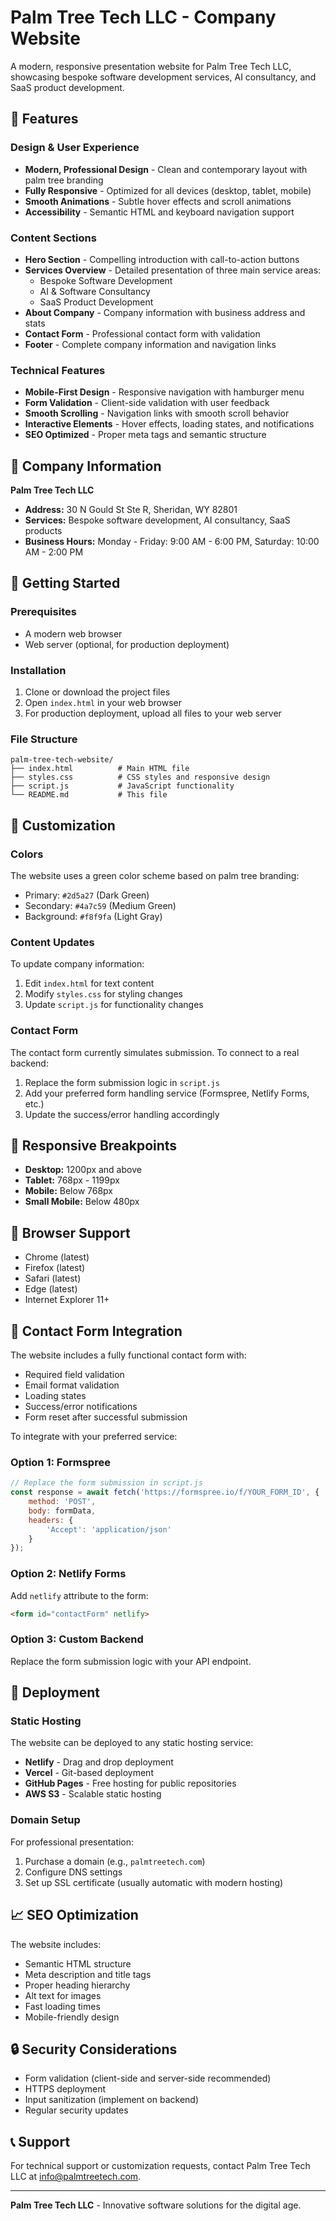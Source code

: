 # Palm Tree Tech LLC - Company Website

A modern, responsive presentation website for Palm Tree Tech LLC, showcasing bespoke software development services, AI consultancy, and SaaS product development.

## 🌟 Features

### Design & User Experience
- **Modern, Professional Design** - Clean and contemporary layout with palm tree branding
- **Fully Responsive** - Optimized for all devices (desktop, tablet, mobile)
- **Smooth Animations** - Subtle hover effects and scroll animations
- **Accessibility** - Semantic HTML and keyboard navigation support

### Content Sections
- **Hero Section** - Compelling introduction with call-to-action buttons
- **Services Overview** - Detailed presentation of three main service areas:
  - Bespoke Software Development
  - AI & Software Consultancy
  - SaaS Product Development
- **About Company** - Company information with business address and stats
- **Contact Form** - Professional contact form with validation
- **Footer** - Complete company information and navigation links

### Technical Features
- **Mobile-First Design** - Responsive navigation with hamburger menu
- **Form Validation** - Client-side validation with user feedback
- **Smooth Scrolling** - Navigation links with smooth scroll behavior
- **Interactive Elements** - Hover effects, loading states, and notifications
- **SEO Optimized** - Proper meta tags and semantic structure

## 🏢 Company Information

**Palm Tree Tech LLC**
- **Address:** 30 N Gould St Ste R, Sheridan, WY 82801
- **Services:** Bespoke software development, AI consultancy, SaaS products
- **Business Hours:** Monday - Friday: 9:00 AM - 6:00 PM, Saturday: 10:00 AM - 2:00 PM

## 🚀 Getting Started

### Prerequisites
- A modern web browser
- Web server (optional, for production deployment)

### Installation
1. Clone or download the project files
2. Open `index.html` in your web browser
3. For production deployment, upload all files to your web server

### File Structure
```
palm-tree-tech-website/
├── index.html          # Main HTML file
├── styles.css          # CSS styles and responsive design
├── script.js           # JavaScript functionality
└── README.md           # This file
```

## 🎨 Customization

### Colors
The website uses a green color scheme based on palm tree branding:
- Primary: `#2d5a27` (Dark Green)
- Secondary: `#4a7c59` (Medium Green)
- Background: `#f8f9fa` (Light Gray)

### Content Updates
To update company information:
1. Edit `index.html` for text content
2. Modify `styles.css` for styling changes
3. Update `script.js` for functionality changes

### Contact Form
The contact form currently simulates submission. To connect to a real backend:
1. Replace the form submission logic in `script.js`
2. Add your preferred form handling service (Formspree, Netlify Forms, etc.)
3. Update the success/error handling accordingly

## 📱 Responsive Breakpoints

- **Desktop:** 1200px and above
- **Tablet:** 768px - 1199px
- **Mobile:** Below 768px
- **Small Mobile:** Below 480px

## 🔧 Browser Support

- Chrome (latest)
- Firefox (latest)
- Safari (latest)
- Edge (latest)
- Internet Explorer 11+

## 📧 Contact Form Integration

The website includes a fully functional contact form with:
- Required field validation
- Email format validation
- Loading states
- Success/error notifications
- Form reset after successful submission

To integrate with your preferred service:

### Option 1: Formspree
```javascript
// Replace the form submission in script.js
const response = await fetch('https://formspree.io/f/YOUR_FORM_ID', {
    method: 'POST',
    body: formData,
    headers: {
        'Accept': 'application/json'
    }
});
```

### Option 2: Netlify Forms
Add `netlify` attribute to the form:
```html
<form id="contactForm" netlify>
```

### Option 3: Custom Backend
Replace the form submission logic with your API endpoint.

## 🚀 Deployment

### Static Hosting
The website can be deployed to any static hosting service:
- **Netlify** - Drag and drop deployment
- **Vercel** - Git-based deployment
- **GitHub Pages** - Free hosting for public repositories
- **AWS S3** - Scalable static hosting

### Domain Setup
For professional presentation:
1. Purchase a domain (e.g., `palmtreetech.com`)
2. Configure DNS settings
3. Set up SSL certificate (usually automatic with modern hosting)

## 📈 SEO Optimization

The website includes:
- Semantic HTML structure
- Meta description and title tags
- Proper heading hierarchy
- Alt text for images
- Fast loading times
- Mobile-friendly design

## 🔒 Security Considerations

- Form validation (client-side and server-side recommended)
- HTTPS deployment
- Input sanitization (implement on backend)
- Regular security updates

## 📞 Support

For technical support or customization requests, contact Palm Tree Tech LLC at info@palmtreetech.com.

---

**Palm Tree Tech LLC** - Innovative software solutions for the digital age.

